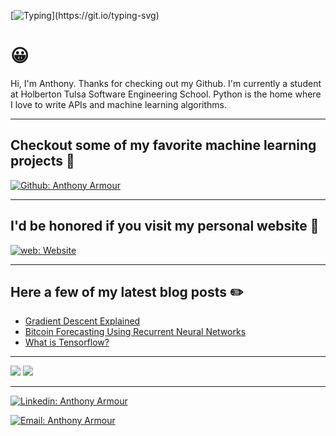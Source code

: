 [![Typing](https://readme-typing-svg.herokuapp.com/?color=034FF7&lines=Hi,+I'm+Anthony+Armour.;I'm+a+Software+Engineer.)](https://git.io/typing-svg)

# 😀

Hi, I'm Anthony. Thanks for checking out my Github. I'm currently a student at Holberton Tulsa Software Engineering School. Python is the home where I love to write APIs and machine learning algorithms.

---

## Checkout some of my favorite machine learning projects 🧪

[![Github: Anthony Armour](https://img.shields.io/badge/MachineLearning-blue?style=flat&logo=Github&logoColor=white&link=https://github.com/AnthonyArmour/holbertonschool-machine_learning)](https://github.com/AnthonyArmour/holbertonschool-machine_learning)

---


## I'd be honored if you visit my personal website 🔌

[![web: Website](https://img.shields.io/badge/anthonyarmour.com-blue?style=flat&&logoColor=white&link=https://anthonyarmour.com)](https://anthonyarmour.com)

---


## Here a few of my latest blog posts ✏️

- [Gradient Descent Explained](https://medium.com/@anthonydarmour/gradient-descent-47cf5ce6f6a1)
- [Bitcoin Forecasting Using Recurrent Neural Networks](https://docs.google.com/document/d/1n-3OD8hzZtw3uh0kmm7c2z3PbSFf51io-_69bG_3-YY/edit)
- [What is Tensorflow?](https://www.linkedin.com/pulse/what-tensorflow-anthony-armour/?trackingId=BObKAJFoGH6DhdMQKJCqfg%3D%3D)

---


<img src="https://github-readme-stats.vercel.app/api?username=AnthonyArmour&show_icons=true&theme=react" 
style="max-width: 75% important!;">
<img src="https://github-readme-stats.vercel.app/api/top-langs/?username=AnthonyArmour&langs_count=8&theme=react&layout=compact&exclude_repo=holbertonschool-zero_day,your_first_code,holbertonschool-low_level_programming">

---


[![Linkedin: Anthony Armour](https://img.shields.io/badge/Linkedin-blue?style=flat&logo=Linkedin&logoColor=white&link=https://www.linkedin.com/in/anthonyarmoursprofile/)](https://www.linkedin.com/in/anthonyarmoursprofile/)


[![Email: Anthony Armour](https://img.shields.io/badge/-anthonyarmourwork@gmail-blue?style=flat&logo=Gmail&logoColor=white&link=https://mail.google.com/mail/u/1/#inbox)]()
